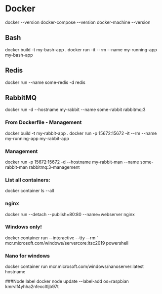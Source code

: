 # Docker
docker --version
docker-compose --version
docker-machine --version

## Bash
docker build -t my-bash-app .
docker run -it --rm --name my-running-app my-bash-app

## Redis

docker run --name some-redis -d redis

## RabbitMQ

docker run -d --hostname my-rabbit --name some-rabbit rabbitmq:3

### From Dockerfile - Management

docker build -t my-rabbit-app .
docker run -p 15672:15672 -it --rm --name my-running-app my-rabbit-app 

### Management

docker run -p 15672:15672 -d --hostname my-rabbit-man --name some-rabbit-man rabbitmq:3-management


### List all containers:

docker container ls --all

### nginx
docker run --detach --publish=80:80 --name=webserver nginx


### Windows only!
docker container run --interactive --tty --rm `
  mcr.microsoft.com/windows/servercore:ltsc2019 powershell
### Nano for windows
docker container run mcr.microsoft.com/windows/nanoserver:latest hostname

###Node label
docker node update --label-add os=raspbian kmrvlf4yhha2nfeocltljb97t